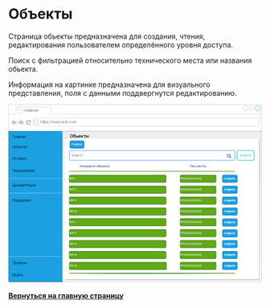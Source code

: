 #  Объекты

Страница обьекты предназначена для создания, чтения, редактирования пользователем определённого уровня доступа.

Поиск с фильтрацией относительно технического места или названия обьекта.

Информация на картинке предназначена для визуального представления, поля с данными поддвергнутся редактированию.

![](../../../images/md-images/part-2/ui-app/img4.png)

[**Вернуться на главную страницу**](../../../README.md)